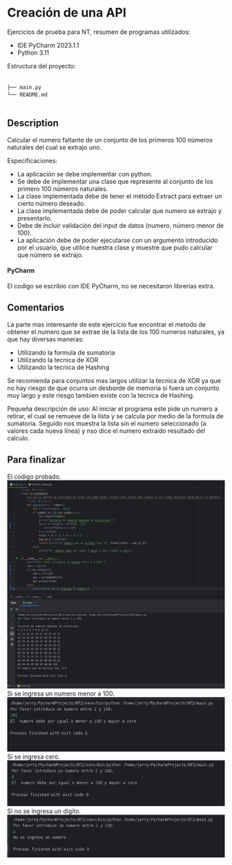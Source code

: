 # Creación de una API
Ejercicios de prueba para NT, resumen de programas utilizados:
* IDE PyCharm 2023.1.1
* Python 3.11

Estructura del proyecto:

<code>
├── main.py
└── README.md

</code>


## Description
Calcular el numero faltante de un conjunto de los primeros 100 números naturales del cual se extrajo uno.

Especificaciones:
* La aplicación se debe implementar con python.
* Se debe de implementar una clase que represente al conjunto de los primero 100 números naturales.
* La clase implementada debe de tener el método Extract para extraer un cierto número deseado.
* La clase implementada debe de poder calcular que numero se extrajo y presentarlo.
* Debe de incluir validación del input de datos (numero, número menor de 100).
* La aplicación debe de poder ejecutarse con un argumento introducido por el usuario, que utilice nuestra clase y muestre que pudo calcular que número se extrajo.

#### PyCharm
El codigo se escribio con IDE PyCharm, no se necesitaron librerias extra. 

## Comentarios
La parte mas interesante de este ejercicio fue encontrar el metodo de obtener el numero que se extrae de la lista de los 100 numeros naturales, ya que hay diversas maneras:
* Utilizando la formula de sumatoria
* Utilizando la tecnica de XOR
* Utilizando la tecnica de Hashing

Se recomienda para conjuntos mas largos utilizar la tecnica de XOR ya que no hay riesgo de que ocurra un desborde de memoria si fuera un conjunto muy largo y este riesgo
tambien existe con la tecnica de Hashing.

Pequeña descripción de uso:
Al iniciar el programa este pide un numero a retirar, el cual se remueve de la lista y se calcula por medio de la formula de sumatoria. Seguido nos muestra la lista sin el
numero seleccionado (a valores cada nueva linea) y nso dice el numero extraido resultado del calculo.


## Para finalizar
El codigo probado.
![Screenshot](/Images/fin.png)
Si se ingresa un numero menor a 100.
![Screenshot](/Images/fin2.png)
Si se ingresa cero.
![Screenshot](/Images/fin3.png)
Si no se ingresa un digito.
![Screenshot](/Images/fin4.png)
